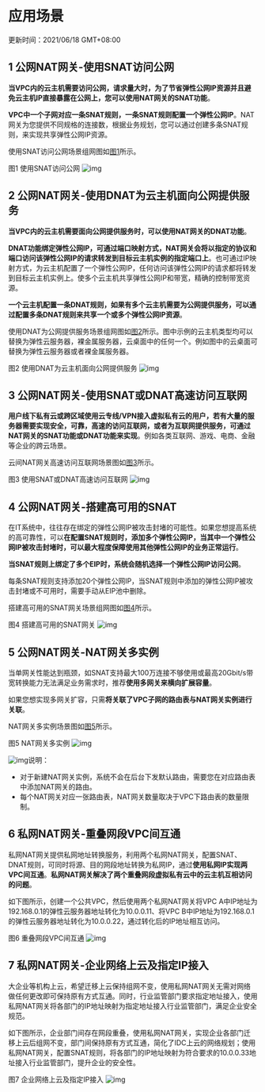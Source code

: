 # 应用场景

更新时间：2021/06/18 GMT+08:00

## 1 公网NAT网关-使用SNAT访问公网

**当VPC内的云主机需要访问公网，请求量大时，为了节省弹性公网IP资源并且避免云主机IP直接暴露在公网上，您可以使用NAT网关的SNAT功能**。

**VPC中一个子网对应一条SNAT规则，一条SNAT规则配置一个弹性公网IP**。NAT网关为您提供不同规格的连接数，根据业务规划，您可以通过创建多条SNAT规则，来实现共享弹性公网IP资源。

使用SNAT访问公网场景组网图如[图1](https://support.huaweicloud.com/productdesc-natgateway/nat_pro_0002.html#nat_pro_0002__fig1463533919456)所示。

图1 使用SNAT访问公网
![img](https://support.huaweicloud.com/productdesc-natgateway/zh-cn_image_0259133750.png)

## 2 公网NAT网关-使用DNAT为云主机面向公网提供服务

**当VPC内的云主机需要面向公网提供服务时，可以使用NAT网关的DNAT功能**。

**DNAT功能绑定弹性公网IP，可通过端口映射方式，NAT网关会将以指定的协议和端口访问该弹性公网IP的请求转发到目标云主机实例的指定端口上**。也可通过IP映射方式，为云主机配置了一个弹性公网IP，任何访问该弹性公网IP的请求都将转发到目标云主机实例上。使多个云主机共享弹性公网IP和带宽，精确的控制带宽资源。

**一个云主机配置一条DNAT规则，如果有多个云主机需要为公网提供服务，可以通过配置多条DNAT规则来共享一个或多个弹性公网IP资源**。

使用DNAT为公网提供服务场景组网图如[图2](https://support.huaweicloud.com/productdesc-natgateway/nat_pro_0002.html#nat_pro_0002__fig1553173645114)所示。图中示例的云主机类型均可以替换为弹性云服务器，裸金属服务器，云桌面中的任何一个。例如图中的云桌面可替换为弹性云服务器或者裸金属服务器。

图2 使用DNAT为云主机面向公网提供服务
![img](https://support.huaweicloud.com/productdesc-natgateway/zh-cn_image_0259133849.png)

## 3 公网NAT网关-使用SNAT或DNAT高速访问互联网

**用户线下私有云或跨区域使用云专线/VPN接入虚拟私有云的用户，若有大量的服务器需要实现安全，可靠，高速的访问互联网，或者为互联网提供服务，可通过NAT网关的SNAT功能或DNAT功能来实现**。例如各类互联网、游戏、电商、金融等企业的跨云场景。

云间NAT网关高速访问互联网场景图如[图3](https://support.huaweicloud.com/productdesc-natgateway/nat_pro_0002.html#nat_pro_0002__fig19180043184010)所示。

图3 使用SNAT或DNAT高速访问互联网
![img](https://support.huaweicloud.com/productdesc-natgateway/zh-cn_image_0259133709.png)

## 4 公网NAT网关-搭建高可用的SNAT

在IT系统中，往往存在绑定的弹性公网IP被攻击封堵的可能性。如果您想提高系统的高可靠性，可以**在配置SNAT规则时，添加多个弹性公网IP，当其中一个弹性公网IP被攻击封堵时，可以最大程度保障使用其他弹性公网IP的业务正常运行**。

**当SNAT规则上绑定了多个EIP时，系统会随机选择一个弹性公网IP访问公网**。

每条SNAT规则支持添加20个弹性公网IP，当SNAT规则中添加的弹性公网IP被攻击封堵或不可用时，需要手动从EIP池中删除。

搭建高可用的SNAT网关场景组网图如[图4](https://support.huaweicloud.com/productdesc-natgateway/nat_pro_0002.html#nat_pro_0002__fig18281229111212)所示。

图4 搭建高可用的SNAT网关
![img](https://support.huaweicloud.com/productdesc-natgateway/zh-cn_image_0259133739.png)

## 5 公网NAT网关-NAT网关多实例

当单网关性能达到瓶颈，如SNAT支持最大100万连接不够使用或最高20Gbit/s带宽转换能力无法满足业务需求时，推荐**使用多网关来横向扩展容量**。

如果您想实现多网关扩容，只需**将关联了VPC子网的路由表与NAT网关实例进行关联**。

NAT网关多实例场景图如[图5](https://support.huaweicloud.com/productdesc-natgateway/nat_pro_0002.html#nat_pro_0002__fig427614963015)所示。

图5 NAT网关多实例
![img](https://support.huaweicloud.com/productdesc-natgateway/zh-cn_image_0259133660.png)

![img](https://res-img3.huaweicloud.com/content/dam/cloudbu-site/archive/china/zh-cn/support/resource/framework/v3/images/support-doc-new-note.svg)说明：

- 对于新建NAT网关实例，系统不会在后台下发默认路由，需要您在对应路由表中添加NAT网关的路由。
- 每个NAT网关对应一张路由表，NAT网关数量取决于VPC下路由表的数量限制。

## 6 私网NAT网关-重叠网段VPC间互通

私网NAT网关提供私网地址转换服务，利用两个私网NAT网关，配置SNAT、DNAT规则，可同时将源、目的网段地址转换为私网IP，通过**使用私网IP实现两VPC间互通**。**私网NAT网关解决了两个重叠网段虚拟私有云中的云主机互相访问的问题**。

如下图所示，创建一个公共VPC，然后使用两个私网NAT网关将VPC A中IP地址为192.168.0.1的弹性云服务器地址转化为10.0.0.11、将VPC B中IP地址为192.168.0.1的弹性云服务器地址转化为10.0.0.22，通过转化后的IP地址相互访问。

图6 重叠网段VPC间互通
![img](https://support.huaweicloud.com/productdesc-natgateway/zh-cn_image_0000001111465610.png)

## 7 私网NAT网关-企业网络上云及指定IP接入

大企业等机构上云，希望迁移上云保持组网不变，使用私网NAT网关无需对网络做任何更改即可保持原有方式互通。同时，行业监管部门要求指定地址接入，使用私网NAT网关将各部门的IP地址映射为指定地址接入行业监管部门，满足企业安全规范。

如下图所示，企业部门间存在网段重叠，使用私网NAT网关，实现企业各部门迁移上云后组网不变，部门间保持原有方式互通，简化了IDC上云的网络规划；使用私网NAT网关，配置SNAT规则，将各部门的IP地址映射为符合要求的10.0.0.33地址接入行业监管部门，提升企业的安全性。

图7 企业网络上云及指定IP接入
![img](https://support.huaweicloud.com/productdesc-natgateway/zh-cn_image_0000001118501164.png)